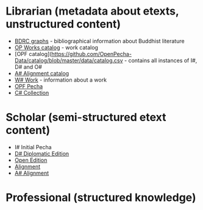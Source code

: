 # Librarian (metadata about etexts, unstructured content)

- [BDRC graphs](https://gitlab.com/bdrc-data) - bibliographical information about Buddhist literature
- [OP Works catalog](https://github.com/OpenPecha-Data/works/blob/main/works/W24517D08.yml) - work catalog
- [OPF catalog](https://github.com/OpenPecha-Data/catalog/blob/master/data/catalog.csv - contains all instances of I#, D# and O#
- [A# Alignment catalog](https://github.com/OpenPecha-Data/catalog/blob/master/data/alignments.csv)
- [W# Work](https://github.com/OpenPecha-Data/works/blob/main/works/W24517D08.yml) - information about a work
- [OPF Pecha](https://github.com/OpenPecha-Data/DF8F32338/blob/master/DF8F32338.opf/meta.yml)
- [C# Collection](https://github.com/OpenPecha-Data/collections/blob/main/collections/C8A4A00F9.yml) 


# Scholar (semi-structured etext content)
- I# Initial Pecha
- [D# Diplomatic Edition](https://github.com/OpenPecha-Data/DF8F32338)
- [Open Edition](https://github.com/OpenPecha-Data/O2FCA4A99)
- [Alignment](https://github.com/OpenPecha-Data/A48897657)
- [A# Alignment](https://github.com/OpenPecha-Data/A48897657/blob/main/A48897657.opa/meta.yml)

# Professional (structured knowledge) 